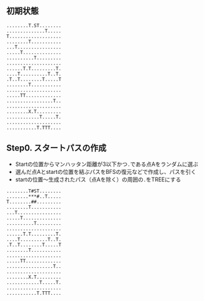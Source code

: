 ## 初期状態

```
........T.ST........
..............T.....
T...................
........T...........
...T................
.....T..............
..........T.........
....................
......T.T.........T.
....T..........T..T.
.T..T........T.....T
........T...........
....................
.....TT.............
.................T..
....................
........X.T.........
............T.....T.
....................
...........T.TTT....
```

## Step0. スタートパスの作成

- Startの位置からマンハッタン距離が3以下かつ`.`である点Aをランダムに選ぶ
- 選んだ点Aとstartの位置を結ぶパスをBFSの復元などで作成し、パスを引く
- startの位置〜生成されたパス（点Aを除く）の周囲の`.`をTREEにする


```
........T#ST........
........***#..T.....
T........##.........
........T...........
...T................
.....T..............
..........T.........
....................
......T.T.........T.
....T..........T..T.
.T..T........T.....T
........T...........
....................
.....TT.............
.................T..
....................
........X.T.........
............T.....T.
....................
...........T.TTT....
```
